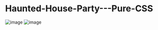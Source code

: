 # Haunted-House-Party---Pure-CSS

![image](https://github.com/kunal7216/Haunted-House-Party---Pure-CSS/assets/112888767/d4b53c15-cf8a-4158-ac55-15e04ee12b91)
![image](https://github.com/kunal7216/Haunted-House-Party---Pure-CSS/assets/112888767/12d49bf9-cce5-4f98-a1fb-697086510081)
